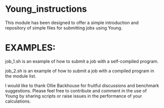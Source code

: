# Young_instructions
This module has been designed to offer a simple introduction and repository of simple files for submitting jobs using Young.

# EXAMPLES:

job_1.sh is an example of how to submit a job with a self-compiled program.

job_2.sh is an example of how to submit a job with a compiled program in the module list.


I would like to thank Ollie Backhouse for fruitful discussions and benchmark suggestions.
Please feel free to contribute and comment in the use of Young by sharing scripts or 
raise issues in the performance of your calculations.

